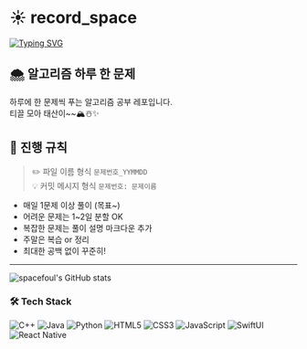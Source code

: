 # ☀️ record_space

[![Typing SVG](https://readme-typing-svg.demolab.com?font=Fira+Code&pause=9999&color=84CDC7&width=900&lines=🍔+햄부기햄북+햄북어+햄북스딱스+함부르크햄부가우가+햄비기햄부거+햄부가티햄부기온앤+온)](https://git.io/typing-svg)


## 🌨️ 알고리즘 하루 한 문제


하루에 한 문제씩 푸는 알고리즘 공부 레포입니다.  
티끌 모아 태산이~~🏔️☃️✨


## 🌱 진행 규칙
> ✏️ 파일 이름 형식 
> `문제번호_YYMMDD`    
> 💡 커밋 메시지 형식
> `문제번호: 문제이름` 



- 매일 1문제 이상 풀이 (목표~)
- 어려운 문제는 1~2일 분할 OK
- 복잡한 문제는 풀이 설명 마크다운 추가
- 주말은 복습 or 정리
- 최대한 공백 없이 꾸준히!



---

![spacefoul's GitHub stats](https://github-readme-stats.vercel.app/api?username=spacefoul&show_icons=true&theme=tokyonight)

### 🛠️ Tech Stack
![C++](https://img.shields.io/badge/C++-00599C?style=flat&logo=c%2B%2B&logoColor=white)
![Java](https://img.shields.io/badge/Java-007396?style=flat&logo=java&logoColor=white)
![Python](https://img.shields.io/badge/Python-3776AB?style=flat&logo=python&logoColor=white)
![HTML5](https://img.shields.io/badge/HTML5-E34F26?style=flat&logo=html5&logoColor=white)
![CSS3](https://img.shields.io/badge/CSS3-1572B6?style=flat&logo=css3&logoColor=white)
![JavaScript](https://img.shields.io/badge/JavaScript-F7DF1E?style=flat&logo=javascript&logoColor=black)
![SwiftUI](https://img.shields.io/badge/SwiftUI-FA7343?style=flat&logo=swift&logoColor=white)
![React Native](https://img.shields.io/badge/React_Native-20232A?style=flat&logo=react&logoColor=61DAFB)

